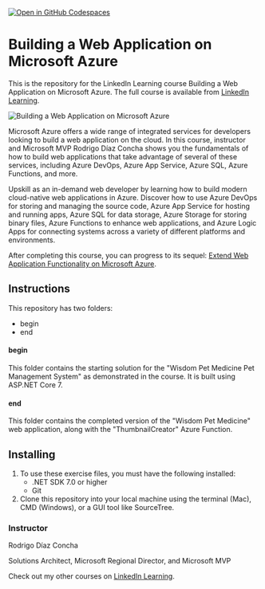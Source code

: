 [![Open in GitHub Codespaces](https://github.com/codespaces/badge.svg)](https://codespaces.new/datttrian/building-a-web-application-on-microsoft-azure)

# Building a Web Application on Microsoft Azure
This is the repository for the LinkedIn Learning course Building a Web Application on Microsoft Azure. The full course is available from [LinkedIn Learning][lil-course-url].

![Building a Web Application on Microsoft Azure][lil-thumbnail-url] 

Microsoft Azure offers a wide range of integrated services for developers looking to build a web application on the cloud. In this course, instructor and Microsoft MVP Rodrigo Díaz Concha shows you the fundamentals of how to build web applications that take advantage of several of these services, including Azure DevOps, Azure App Service, Azure SQL, Azure Functions, and more.

Upskill as an in-demand web developer by learning how to build modern cloud-native web applications in Azure. Discover how to use Azure DevOps for storing and managing the source code, Azure App Service for hosting and running apps, Azure SQL for data storage, Azure Storage for storing binary files, Azure Functions to enhance web applications, and Azure Logic Apps for connecting systems across a variety of different platforms and environments.

After completing this course, you can progress to its sequel: [Extend Web Application Functionality on Microsoft Azure][lil-extend-course-url].


## Instructions
This repository has two folders:

- begin
- end


#### begin

This folder contains the starting solution for the "Wisdom Pet Medicine Pet Management System" as demonstrated in the course. It is built using ASP.NET Core 7.

#### end

This folder contains the completed version of the "Wisdom Pet Medicine" web application, along with the "ThumbnailCreator" Azure Function.


## Installing
1. To use these exercise files, you must have the following installed:
	- .NET SDK 7.0 or higher
	- Git
2. Clone this repository into your local machine using the terminal (Mac), CMD (Windows), or a GUI tool like SourceTree.


### Instructor

Rodrigo Díaz Concha 
                            
Solutions Architect, Microsoft Regional Director, and Microsoft MVP

                            
Check out my other courses on [LinkedIn Learning](https://www.linkedin.com/learning/instructors/rodrigo-diaz-concha).

[lil-course-url]: https://www.linkedin.com/learning/building-a-web-application-on-microsoft-azure-22880696
[lil-thumbnail-url]: https://media.licdn.com/dms/image/D560DAQH3FlqFYlaSpQ/learning-public-crop_675_1200/0/1696444981713?e=2147483647&v=beta&t=MqAhFI41BdDjfBfWLFE9GJ7H9NeaPeBzsxviMic9qKA
[lil-extend-course-url]: https://www.linkedin.com/learning/extend-web-application-functionality-on-microsoft-azure
